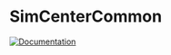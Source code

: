 # SimCenterCommon

[![Documentation](https://img.shields.io/badge/docs-doxygen-blue.svg)]( https://nheri-simcenter.github.io/SimCenterCommon/index.html)